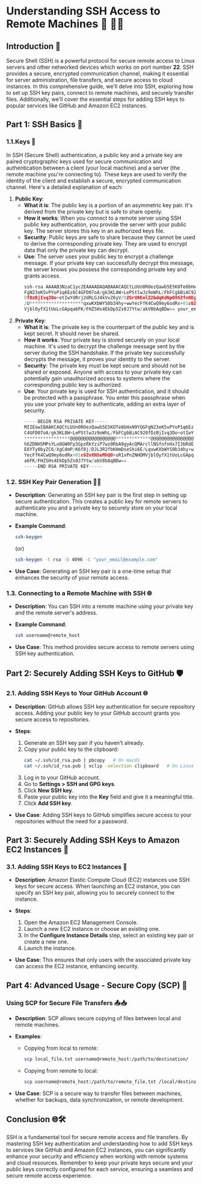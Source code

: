 # Understanding SSH Access to Remote Machines 🔑 🔐🌐

## Introduction 📝

Secure Shell (SSH) is a powerful protocol for secure remote access to Linux servers and other networked devices which works on port number **22**. SSH provides a secure, encrypted communication channel, making it essential for server administration, file transfers, and secure access to cloud instances. In this comprehensive guide, we'll delve into SSH, exploring how to set up SSH key pairs, connect to remote machines, and securely transfer files. Additionally, we'll cover the essential steps for adding SSH keys to popular services like GitHub and Amazon EC2 instances.

## Part 1: SSH Basics 🚪

### **1.1.Keys** 🔑 
In SSH (Secure Shell) authentication, a public key and a private key are paired cryptographic keys used for secure communication and authentication between a client (your local machine) and a server (the remote machine you're connecting to). These keys are used to verify the identity of the client and establish a secure, encrypted communication channel. Here's a detailed explanation of each:

1. **Public Key**:
   - **What it is**: The public key is a portion of an asymmetric key pair. It's derived from the private key but is safe to share openly.
   - **How it works**: When you connect to a remote server using SSH public key authentication, you provide the server with your public key. The server stores this key in an authorized keys file.
   - **Security**: Public keys are safe to share because they cannot be used to derive the corresponding private key. They are used to encrypt data that only the private key can decrypt.
   - **Use**: The server uses your public key to encrypt a challenge message. If your private key can successfully decrypt this message, the server knows you possess the corresponding private key and grants access.
       ```c
       ssh-rsa AAAAB3NzaC1yc2EAAAADAQABAAACAQCtLUUn0ROezQawb5E5KOTe8bHxN9YQGNSoMhQO+uR1xPn
       FgN23eK5vPYoP1q6Ez6C4GFD07oA/gk3KL8W+LePStlwJz9oWhL/FbFCgbBiAC92NSoMhQO+uR1xPnZNHDM
       0fDzBjIvq3Do+otIwYdRrj2dRLGJ4kVvZ6yV/0ZGrVREelZ2bdqKdNpO95ZfnNEgNSoMhQO+uR1xPnZNHDM
       /U********************qxwKXbWYS0b34hy+wwYecFfK4CwQ9my6odRx+01c6ZvXNSoMhQO+uR1xPnZNHD
       VjblOyfX1tUoLcGApqa6FK/FHZSHs4EkDp5Zs0J7Ytw/akV8bAqBDw== your_email@example.com
        ```
2. **Private Key**:
   - **What it is**: The private key is the counterpart of the public key and is kept secret. It should never be shared.
   - **How it works**: Your private key is stored securely on your local machine. It's used to decrypt the challenge message sent by the server during the SSH handshake. If the private key successfully decrypts the message, it proves your identity to the server.
   - **Security**: The private key must be kept secure and should not be shared or exposed. Anyone with access to your private key can potentially gain unauthorized access to systems where the corresponding public key is authorized.
   - **Use**: Your private key is used for SSH authentication, and it should be protected with a passphrase. You enter this passphrase when you use your private key to authenticate, adding an extra layer of security.
       ```c
       -----BEGIN RSA PRIVATE KEY-----
       MIIEowIBAAKCAQCtLUUn0ROezQawb5E5KOTe8bHxN9YQGFgN23eK5vPYoP1q6Ez
       C4GFD07oA/gk3KL8W+LePStlwJz9oWhL/FbFCgbBiAC920fDzBjIvq3Do+otIwY
       *****************@@@@@@@@@@@@@@@@@*************@@@@@@@@@@@@@@@@
       h6ZDNH5MPsYLo0GW0Fp3GpzRkYziP7wz0RbA9gyAcQMArcllNSfnfnHx7I3bRdE
       E6YTy0byZC6/XgCdmP/K6f8j/DJL3R2fbKHmDseShi6E/LqxwKXbWYS0b34hy+w
       YecFfK4CwQ9my6odRx+01c6ZvXNSoMhQO+uR1xPnZNHDMVjblOyfX1tUoLcGApq
       a6FK/FHZSHs4EkDp5Zs0J7Ytw/akV8bAqBDw==
       -----END RSA PRIVATE KEY-----
       ```
       
### **1.2. SSH Key Pair Generation** 🧑‍🔬

- **Description**: Generating an SSH key pair is the first step in setting up secure authentication. This creates a public key for remote servers to authenticate you and a private key to securely store on your local machine.

- **Example Command**:

  ```bash
  ssh-keygen
  ```
     (or)
  ```bash
  ssh-keygen -t rsa -b 4096 -C "your_email@example.com"
  ```

- **Use Case**: Generating an SSH key pair is a one-time setup that enhances the security of your remote access.

### **1.3. Connecting to a Remote Machine with SSH** 🌐

- **Description**: You can SSH into a remote machine using your private key and the remote server's address.

- **Example Command**:
  ```bash
  ssh username@remote_host
  ```

- **Use Case**: This method provides secure access to remote servers using SSH key authentication.

## Part 2: Securely Adding SSH Keys to GitHub 🛡️

### **2.1. Adding SSH Keys to Your GitHub Account** 🌐

- **Description**: GitHub allows SSH key authentication for secure repository access. Adding your public key to your GitHub account grants you secure access to repositories.

- **Steps**:
  1. Generate an SSH key pair if you haven't already.
  2. Copy your public key to the clipboard:
     ```bash
     cat ~/.ssh/id_rsa.pub | pbcopy   # On macOS
     cat ~/.ssh/id_rsa.pub | xclip -selection clipboard   # On Linux
     ```
  3. Log in to your GitHub account.
  4. Go to **Settings > SSH and GPG keys**.
  5. Click **New SSH key**.
  6. Paste your public key into the **Key** field and give it a meaningful title.
  7. Click **Add SSH key**.

- **Use Case**: Adding SSH keys to GitHub simplifies secure access to your repositories without the need for a password.

## Part 3: Securely Adding SSH Keys to Amazon EC2 Instances 🌟

### **3.1. Adding SSH Keys to EC2 Instances** 🚀

- **Description**: Amazon Elastic Compute Cloud (EC2) instances use SSH keys for secure access. When launching an EC2 instance, you can specify an SSH key pair, allowing you to securely connect to the instance.

- **Steps**:
  1. Open the Amazon EC2 Management Console.
  2. Launch a new EC2 instance or choose an existing one.
  3. In the **Configure Instance Details** step, select an existing key pair or create a new one.
  4. Launch the instance.

- **Use Case**: This ensures that only users with the associated private key can access the EC2 instance, enhancing security.

## Part 4: Advanced Usage - Secure Copy (SCP) 📁

### **Using SCP for Secure File Transfers** 📤📥

- **Description**: SCP allows secure copying of files between local and remote machines.

- **Examples**:
  - Copying from local to remote:
    ```bash
    scp local_file.txt username@remote_host:/path/to/destination/
    ```

  - Copying from remote to local:
    ```bash
    scp username@remote_host:/path/to/remote_file.txt /local/destination/
    ```

- **Use Case**: SCP is a secure way to transfer files between machines, whether for backups, data synchronization, or remote development.

## Conclusion 🌐🛠️

SSH is a fundamental tool for secure remote access and file transfers. By mastering SSH key authentication and understanding how to add SSH keys to services like GitHub and Amazon EC2 instances, you can significantly enhance your security and efficiency when working with remote systems and cloud resources. Remember to keep your private keys secure and your public keys correctly configured for each service, ensuring a seamless and secure remote access experience.
